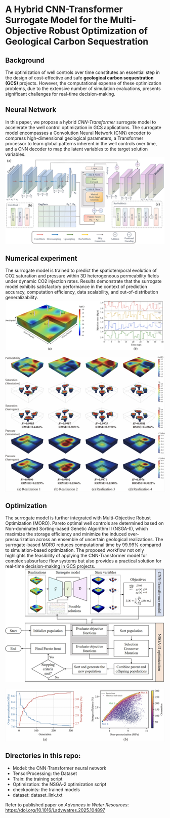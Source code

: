 # A Hybrid CNN-Transformer Surrogate Model for the Multi-Objective Robust Optimization of Geological Carbon Sequestration

## Background
The optimization of well controls over time constitutes an essential step in the design of cost-effective and safe **geological carbon sequestration (GCS)** projects. However, the computational expense of these optimization problems, due to the extensive number of simulation evaluations, presents significant challenges for real-time decision-making.  

## Neural Network
In this paper, we propose a hybrid *CNN-Transformer* surrogate model to accelerate the well control optimization in GCS applications. The surrogate model encompasses a Convolution Neural Network (CNN) encoder to compress high-dimensional geological parameters, a Transformer processor to learn global patterns inherent in the well controls over time, and a CNN decoder to map the latent variables to the target solution variables.   
![Neural Network](https://github.com/fengzhao1239/CNN-Transformer/blob/main/assets/neural%20network.jpg)

## Numerical experiment
The surrogate model is trained to predict the spatiotemporal evolution of CO2 saturation and pressure within 3D heterogeneous permeability fields under dynamic CO2 injection rates. Results demonstrate that the surrogate model exhibits satisfactory performance in the context of prediction accuracy, computation efficiency, data scalability, and out-of-distribution generalizability.   
![Numerical Model](https://github.com/fengzhao1239/CNN-Transformer/blob/main/assets/numerical%20model.jpg)  

![Testset Performance](https://github.com/fengzhao1239/CNN-Transformer/blob/main/assets/last%20time%20step.jpg)

## Optimization
The surrogate model is further integrated with Multi-Objective Robust Optimization (MORO). Pareto optimal well controls are determined based on Non-dominated Sorting-based Genetic Algorithm II (NSGA-II), which maximize the storage efficiency and minimize the induced over-pressurization across an ensemble of uncertain geological realizations. The surrogate-based MORO reduces computational time by 99.99% compared to simulation-based optimization. The proposed workflow not only highlights the feasibility of applying the CNN-Transformer model for complex subsurface flow systems but also provides a practical solution for real-time decision-making in GCS projects.  
![Workflow](https://github.com/fengzhao1239/CNN-Transformer/blob/main/assets/workflow.jpg)

![Pareto](https://github.com/fengzhao1239/CNN-Transformer/blob/main/assets/pareto.jpg)  

## Directories in this repo:

- Model: the CNN-Transformer neural network
- TensorProcessing: the Dataset
- Train: the training script
- Optimization: the NSGA-2 optimization script
- checkpoints: the trained models
- dataset: dataset_link.txt


Refer to published paper on *Advances in Water Resources*:  https://doi.org/10.1016/j.advwatres.2025.104897

